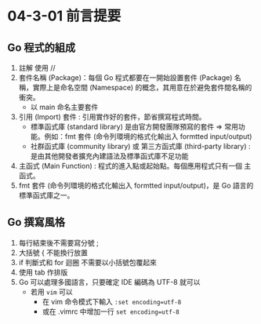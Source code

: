 # 04-3-01 前言提要

## Go 程式的組成

1. 註解 使用 //
2. 套件名稱 (Package)：每個 Go 程式都要在一開始設置套件 (Package) 名稱，實際上是命名空間 (Namespace) 的概念，其用意在於避免套件間名稱的衝突。
	+ 以 main 命名主要套件
3. 引用 (Import) 套件 : 引用實作好的套件，節省撰寫程式時間。
	+ 標準函式庫 (standard library) 是由官方開發團隊預寫的套件 => 常用功能。例如：fmt 套件 (命令列環境的格式化輸出入 formtted input/output)
	+ 社群函式庫 (community library) 或 第三方函式庫 (third-party library) : 是由其他開發者擴充內建語法及標準函式庫不足功能
4. 主函式 (Main Function) : 程式的進入點或起始點。每個應用程式只有一個 主函式。
5. fmt 套件 (命令列環境的格式化輸出入 formtted input/output)，是 Go 語言的標準函式庫之一。


## Go 撰寫風格

1. 每行結束後不需要寫分號 ;
2. 大括號 { 不能換行放置
3. if 判斷式和 for 迴圈 不需要以小括號包覆起來
4. 使用 tab 作排版
5. Go 可以處理多國語言，只要確定 IDE 編碼為 UTF-8 就可以
	* 若用 `vim` 可以
		* 在 vim 命令模式下輸入 `:set encoding=utf-8`
		* 或在 .vimrc 中增加一行 `set encoding=utf-8` 